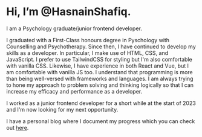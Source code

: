 # Hi, I’m @HasnainShafiq.

I am a Psychology graduate/junior frontend developer.

I graduated with a First-Class honours degree in Pyschology with Counselling and Psychotherapy. Since then, I have continued to develop my skills as a developer. In particular, I make use of HTML, CSS, and JavaScript. I prefer to use TailwindCSS for styling but I'm also comfortable with vanilla CSS. Likewise, I have experience in both React and Vue, but I am comfortable with vanilla JS too. I understand that programming is more than being well-versed with frameworks and languages. I am always trying to hone my approach to problem solving and thinking logically so that I can increase my efficacy and performance as a developer.

I worked as a junior frontend developer for a short while at the start of 2023 and I'm now looking for my next opportunity. 

I have a personal blog where I document my progress which you can check out [here](https://www.hasnainshafiq.com).
